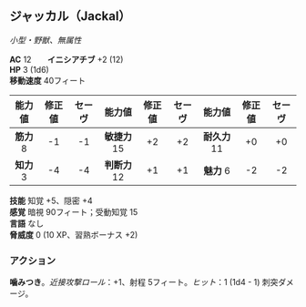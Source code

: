 ## ジャッカル（Jackal）
*小型・野獣、無属性*

**AC** 12　　**イニシアチブ** +2 (12)  
**HP** 3 (1d6)  
**移動速度** 40フィート

| 能力値 | 修正値 | セーヴ | 能力値 | 修正値 | セーヴ | 能力値 | 修正値 | セーヴ |
|:---:|:---:|:---:|:---:|:---:|:---:|:---:|:---:|:---:|
| **筋力** 8 | -1 | -1 | **敏捷力** 15 | +2 | +2 | **耐久力** 11 | +0 | +0 |
| **知力** 3 | -4 | -4 | **判断力** 12 | +1 | +1 | **魅力** 6 | -2 | -2 |

**技能** 知覚 +5、隠密 +4  
**感覚** 暗視 90フィート；受動知覚 15  
**言語** なし  
**脅威度** 0 (10 XP、習熟ボーナス +2)

### アクション
**噛みつき**。*近接攻撃ロール*：+1、射程 5フィート。*ヒット*：1 (1d4 - 1) 刺突ダメージ。